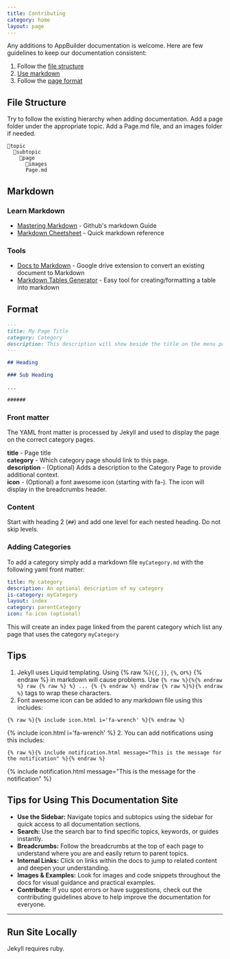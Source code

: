 ```yaml
---
title: Contributing
category: home
layout: page
---
```


Any additions to AppBuilder documentation is welcome. Here are few guidelines to keep our documentation consistent:

1. Follow the [file structure](#file-structure)
1. [Use markdown](#markdown)
1. Follow the [page format](#page-format)

## File Structure

Try to follow the existing hierarchy when adding documentation. Add a page folder under the appropriate topic. Add a Page.md file, and an images folder if needed.

```
📁topic
  📁subtopic
    📁page
      📁images
      Page.md
```

## Markdown

### Learn Markdown

- [Mastering Markdown](https://guides.github.com/features/mastering-markdown/) - Github's markdown Guide
- [Markdown Cheetsheet](https://www.markdownguide.org/cheat-sheet/) - Quick markdown reference

### Tools

- [Docs to Markdown](https://github.com/evbacher/gd2md-html/wiki) - Google drive extension to convert an existing document to Markdown
- [Markdown Tables Generator](https://www.tablesgenerator.com/markdown_tables) - Easy tool for creating/formatting a table into markdown

## Format

```markdown
---
title: My Page Title
category: Category
description: This description will show beside the title on the menu page.
---

## Heading

### Sub Heading

...

######
```

### Front matter

The YAML front matter is processed by Jekyll and used to display the page on the correct category pages.

**title** - Page title\
**category** - Which category page should link to this page.\
**description** - (Optional) Adds a description to the Category Page to provide additional context.\
**icon** - (Optional) a font awesome icon (starting with fa-). The icon will display in the breadcrumbs header.

### Content

Start with heading 2 (`##`) and add one level for each nested heading. Do not skip levels.

### Adding Categories

To add a category simply add a markdown file `myCategory.md` with the following yaml front matter:

```yaml
title: My category
description: An optional description of my category
is-category: myCategory
layout: index
category: parentCategory
icon: fa-icon (optional)
```

This will create an index page linked from the parent category which list any page that uses the category `myCategory`

## Tips

1. Jekyll uses Liquid templating. Using {% raw %}`{{`, `}}`, `{%`, or`%}` {% endraw %} in markdown will cause problems. Use
   `{% raw %}{%{% endraw %} raw {% raw %} %} ... {% {% endraw %} endraw {% raw %}%}{% endraw %}` tags to wrap these characters.
3. Font awesome icon can be added to any markdown file using this includes:
  ```liquid
  {% raw %}{% include icon.html i='fa-wrench' %}{% endraw %}
  ```
  {% include icon.html i='fa-wrench' %}
2. You can add notifications using this includes:
   ```liquid
   {% raw %}{% include notification.html message="This is the message for the notification" %}{% endraw %}
   ```
  {% include notification.html message="This is the message for the notification" %}

## Tips for Using This Documentation Site

- **Use the Sidebar:** Navigate topics and subtopics using the sidebar for quick access to all documentation sections.
- **Search:** Use the search bar to find specific topics, keywords, or guides instantly.
- **Breadcrumbs:** Follow the breadcrumbs at the top of each page to understand where you are and easily return to parent topics.
- **Internal Links:** Click on links within the docs to jump to related content and deepen your understanding.
- **Images & Examples:** Look for images and code snippets throughout the docs for visual guidance and practical examples.
- **Contribute:** If you spot errors or have suggestions, check out the contributing guidelines above to help improve the documentation for everyone.

---

## Run Site Locally
Jekyll requires ruby.
```